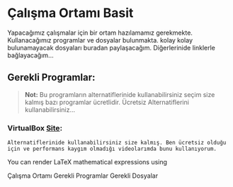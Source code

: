 # Çalışma Ortamı Basit

Yapacağımız çalışmalar için bir ortam hazılamamız gerekmekte. Kullanacağımız programlar ve dosyalar bulunmakta.
kolay kolay bulunamayacak dosyaları buradan paylaşacağım. Diğerlerinide linklerle bağlayacağım...

## Gerekli Programlar:

> **Not:** Bu programların alternatiflerinide kullanabilirsiniz seçim size kalmış bazı programlar ücretlidir. 
> Ücretsiz Alternatiflerini kullanabilirsiniz...

### VirtualBox   [Site](https://www.virtualbox.org/):
    Alternatiflerinide kullanabilirsiniz size kalmış. Ben ücretsiz olduğu için ve performans kaygım olmadığı videolarımda bunu kullanıyorum.
You can render LaTeX mathematical expressions using 


Çalışma Ortamı
Gerekli Programlar
Gerekli Dosyalar



    
